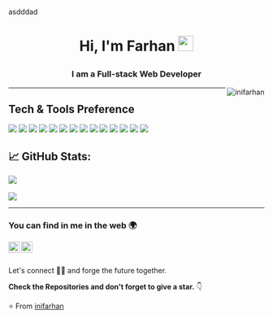 asdddad<h1 align="center">
Hi, I'm Farhan
  <img src="https://media.giphy.com/media/hvRJCLFzcasrR4ia7z/giphy.gif" width="30">
</h1>
<h3 align="center">I am a Full-stack Web Developer</h3>
<img src="https://komarev.com/ghpvc/?username=inifarhan&label=Profile%20Views&color=0e75b6&style=for-the-badge" align='right' alt="inifarhan" />

---

## Tech & Tools Preference

<a src="https://www.w3schools.com/html/"><img src="https://img.icons8.com/color/48/000000/html-5.png"/></a>
<a src="https://www.w3schools.com/css/"><img src="https://img.icons8.com/color/48/000000/css3.png"/></a>
<a src="https://www.javascript.com/"><img src="https://img.icons8.com/color/48/000000/javascript.png"/></a>
<a src="https://www.typescriptlang.org/"><img src="https://img.icons8.com/color/48/000000/typescript.png"/></a>
<a src="https://reactjs.org/"><img src="https://img.icons8.com/color/48/000000/react-native.png"/></a>
<a src="https://tailwindcss.com/"><img src="https://img.icons8.com/color/48/000000/tailwindcss.png"/></a>
<a src="https://redux.com/"><img src="https://img.icons8.com/color/48/000000/redux.png"/></a>
<a src="https://www.nextjs.org/"><img src="https://img.icons8.com/color/48/000000/nextjs.png"/></a>
<a src="https://nodejs.org/"><img src="https://img.icons8.com/color/48/000000/nodejs.png"/></a>
<a src="https://www.expressjs.com/"><img src="https://img.icons8.com/color/48/000000/express-js.png"/></a>
<a src="https://www.mongodb.com/"><img src="https://img.icons8.com/color/48/000000/mongodb.png"/></a>
<a src="https://www.mongodb.com/"><img src="https://img.icons8.com/color/48/000000/prisma-orm.png"/></a>
<a src="https://www.mongodb.com/"><img src="https://img.icons8.com/color/48/000000/mysql.png"/></a>
<a src="https://git-scm.com/"><img src="https://img.icons8.com/color/48/000000/git.png"/></a>

## 📈 GitHub Stats:
![](https://github-readme-stats.vercel.app/api/top-langs/?username=inifarhan&theme=react&hide_border=false&include_all_commits=true&count_private=true&layout=compact)<br/><br/>
![](https://github-readme-streak-stats.herokuapp.com/?user=inifarhan&theme=react&hide_border=false)<br/>

---


### You can find in me in the web 🌍
[<img align="left" alt="Souarvdey777 | LinkedIn" width="22px" src="https://cdn.jsdelivr.net/npm/simple-icons@v3/icons/linkedin.svg" />][linkedin]
[<img align="left" alt="Souarvdey777 | Instagram" width="22px" src="https://cdn.jsdelivr.net/npm/simple-icons@v3/icons/instagram.svg" />][instagram]

<br/>
<br/>

Let's connect 👨‍💻 and forge the future together.

**Check the Repositories and don't forget to give a star.** 👇

:star: From [inifarhan](https://github.com/inifarhan)

[instagram]: https://www.instagram.com/inifrhnn/
[linkedin]: https://www.linkedin.com/in/farhan-gunawan-625414262/
